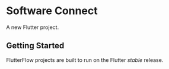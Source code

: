 # Software Connect

A new Flutter project.

## Getting Started

FlutterFlow projects are built to run on the Flutter _stable_ release.
